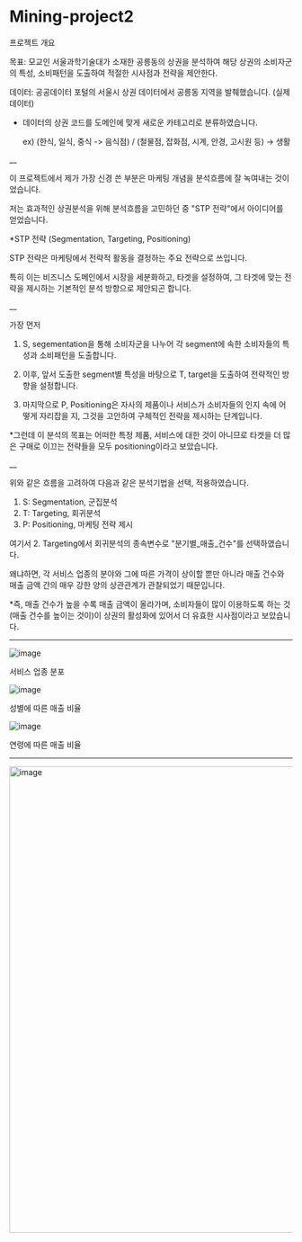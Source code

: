 # Mining-project2

프로젝트 개요

목표: 모교인 서울과학기술대가 소재한 공릉동의 상권을 분석하여 해당 상권의 소비자군의 특성, 소비패턴을 도출하여 적절한 시사점과 전략을 제안한다.

데이터: 공공데이터 포털의 서울시 상권 데이터에서 공릉동 지역을 발췌했습니다. (실제 데이터)

- 데이터의 상권 코드를 도메인에 맞게 새로운 카테고리로 분류하였습니다. 

  ex) (한식, 일식, 중식 -> 음식점) / (철물점, 잡화점, 시계, 안경, 고시원 등) -> 생활
  
__

이 프로젝트에서 제가 가장 신경 쓴 부분은 마케팅 개념을 분석흐름에 잘 녹여내는 것이었습니다.

저는 효과적인 상권분석을 위해 분석흐름을 고민하던 중 "STP 전략"에서 아이디어를 얻었습니다.

*STP 전략 (Segmentation, Targeting, Positioning)

STP 전략은 마케팅에서 전략적 활동을 결정하는 주요 전략으로 쓰입니다.

특히 이는 비즈니스 도메인에서 시장을 세분화하고, 타겟을 설정하여, 그 타겟에 맞는 전략을 제시하는 기본적인 분석 방향으로 제안되곤 합니다.

__

가장 먼저 

1. S, segementation을 통해 소비자군을 나누어 각 segment에 속한 소비자들의 특성과 소비패턴을 도출합니다.

2. 이후, 앞서 도출한 segment별 특성을 바탕으로 T, target을 도출하여 전략적인 방향을 설정합니다.

3. 마지막으로 P, Positioning은 자사의 제품이나 서비스가 소비자들의 인지 속에 어떻게 자리잡을 지, 그것을 고안하여 구체적인 전략을 제시하는 단계입니다.

*그런데 이 분석의 목표는 어떠한 특정 제품, 서비스에 대한 것이 아니므로 타겟을 더 많은 구매로 이끄는 전략들을 모두 positioning이라고 보았습니다.

__

위와 같은 흐름을 고려하여 다음과 같은 분석기법을 선택, 적용하였습니다.

1. S: Segmentation, 군집분석
2. T: Targeting, 회귀분석
3. P: Positioning, 마케팅 전략 제시

여기서 2. Targeting에서 회귀분석의 종속변수로 "분기별_매출_건수"를 선택하였습니다.

왜냐하면, 각 서비스 업종의 분야와 그에 따른 가격이 상이할 뿐만 아니라 매출 건수와 매출 금액 간의 매우 강한 양의 상관관계가 관찰되었기 때문입니다.

*즉, 매출 건수가 높을 수록 매출 금액이 올라가며, 소비자들이 많이 이용하도록 하는 것(매출 건수를 높이는 것이)이 상권의 활성화에 있어서 더 유효한 시사점이라고 보았습니다.

__________

![image](https://user-images.githubusercontent.com/121419113/218407619-bf0a1e00-722f-47bc-bbb0-fab9e4648f7a.png)

서비스 업종 분포 

![image](https://user-images.githubusercontent.com/121419113/218407699-985d0ff3-d26c-4194-b3a0-706d367fad18.png)

성별에 따른 매출 비율

![image](https://user-images.githubusercontent.com/121419113/218407779-d633c09d-9ef1-4420-9dc2-7deb5871f66b.png)

연령에 따른 매출 비율

_____

<img width="830" alt="image" src="https://user-images.githubusercontent.com/121419113/218412310-a572f964-823b-4967-9f14-e0eb0bd10061.png">



